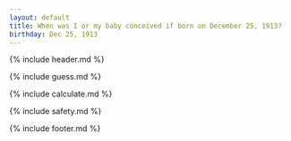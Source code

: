 ```yaml
---
layout: default
title: When was I or my baby conceived if born on December 25, 1913?
birthday: Dec 25, 1913
---
```


{% include header.md %}

{% include guess.md %}

{% include calculate.md %}

{% include safety.md %}

{% include footer.md %}



